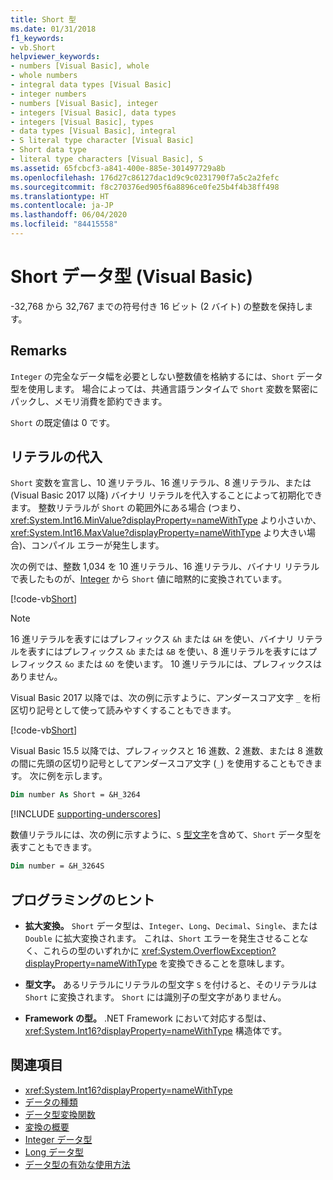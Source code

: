 ```yaml
---
title: Short 型
ms.date: 01/31/2018
f1_keywords:
- vb.Short
helpviewer_keywords:
- numbers [Visual Basic], whole
- whole numbers
- integral data types [Visual Basic]
- integer numbers
- numbers [Visual Basic], integer
- integers [Visual Basic], data types
- integers [Visual Basic], types
- data types [Visual Basic], integral
- S literal type character [Visual Basic]
- Short data type
- literal type characters [Visual Basic], S
ms.assetid: 65fcbcf3-a841-400e-885e-301497729a8b
ms.openlocfilehash: 176d27c86127dac1d9c9c0231790f7a5c2a2fefc
ms.sourcegitcommit: f8c270376ed905f6a8896ce0fe25b4f4b38ff498
ms.translationtype: HT
ms.contentlocale: ja-JP
ms.lasthandoff: 06/04/2020
ms.locfileid: "84415558"
---
```

# <a name="short-data-type-visual-basic"></a>Short データ型 (Visual Basic)

-32,768 から 32,767 までの符号付き 16 ビット (2 バイト) の整数を保持します。  
  
## <a name="remarks"></a>Remarks  

 `Integer` の完全なデータ幅を必要としない整数値を格納するには、`Short` データ型を使用します。 場合によっては、共通言語ランタイムで `Short` 変数を緊密にパックし、メモリ消費を節約できます。  
  
 `Short` の既定値は 0 です。  
  
## <a name="literal-assignments"></a>リテラルの代入

`Short` 変数を宣言し、10 進リテラル、16 進リテラル、8 進リテラル、または (Visual Basic 2017 以降) バイナリ リテラルを代入することによって初期化できます。 整数リテラルが `Short` の範囲外にある場合 (つまり、<xref:System.Int16.MinValue?displayProperty=nameWithType> より小さいか、<xref:System.Int16.MaxValue?displayProperty=nameWithType> より大きい場合)、コンパイル エラーが発生します。

次の例では、整数 1,034 を 10 進リテラル、16 進リテラル、バイナリ リテラルで表したものが、[Integer](integer-data-type.md) から `Short` 値に暗黙的に変換されています。

[!code-vb[Short](../../../../samples/snippets/visualbasic/language-reference/data-types/numeric-literals.vb#Short)]

> [!NOTE]
> 16 進リテラルを表すにはプレフィックス `&h` または `&H` を使い、バイナリ リテラルを表すにはプレフィックス `&b` または `&B` を使い、8 進リテラルを表すにはプレフィックス `&o` または `&O` を使います。 10 進リテラルには、プレフィックスはありません。

Visual Basic 2017 以降では、次の例に示すように、アンダースコア文字 `_` を桁区切り記号として使って読みやすくすることもできます。

[!code-vb[Short](../../../../samples/snippets/visualbasic/language-reference/data-types/numeric-literals.vb#ShortS)]

Visual Basic 15.5 以降では、プレフィックスと 16 進数、2 進数、または 8 進数の間に先頭の区切り記号としてアンダースコア文字 (`_`) を使用することもできます。 次に例を示します。

```vb
Dim number As Short = &H_3264
```

[!INCLUDE [supporting-underscores](../../../../includes/vb-separator-langversion.md)]

数値リテラルには、次の例に示すように、`S` [型文字](../../programming-guide/language-features/data-types/type-characters.md)を含めて、`Short` データ型を表すこともできます。

```vb
Dim number = &H_3264S
```

## <a name="programming-tips"></a>プログラミングのヒント

- **拡大変換。** `Short` データ型は、`Integer`、`Long`、`Decimal`、`Single`、または `Double` に拡大変換されます。 これは、`Short` エラーを発生させることなく、これらの型のいずれかに <xref:System.OverflowException?displayProperty=nameWithType> を変換できることを意味します。  
  
- **型文字。** あるリテラルにリテラルの型文字 `S` を付けると、そのリテラルは `Short` に変換されます。 `Short` には識別子の型文字がありません。  
  
- **Framework の型。** .NET Framework において対応する型は、<xref:System.Int16?displayProperty=nameWithType> 構造体です。  
  
## <a name="see-also"></a>関連項目

- <xref:System.Int16?displayProperty=nameWithType>
- [データの種類](index.md)
- [データ型変換関数](../functions/type-conversion-functions.md)
- [変換の概要](../keywords/conversion-summary.md)
- [Integer データ型](integer-data-type.md)
- [Long データ型](long-data-type.md)
- [データ型の有効な使用方法](../../programming-guide/language-features/data-types/efficient-use-of-data-types.md)
